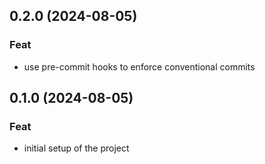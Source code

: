 ## 0.2.0 (2024-08-05)

### Feat

- use pre-commit hooks to enforce conventional commits

## 0.1.0 (2024-08-05)

### Feat

- initial setup of the project
